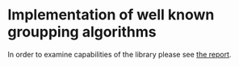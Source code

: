 # Implementation of well known groupping algorithms

In order to examine capabilities of the library please see [the report](report.ipynb).
